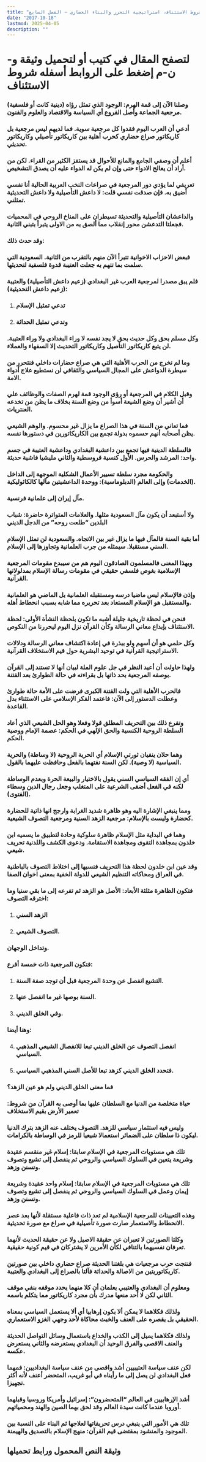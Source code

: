 ```yaml
---
title: "شروط الاستئناف، استراتيجية التحرر والبناء الحضاري – الفصل السابع"
date: "2017-10-18"
lastmod: 2025-04-05
description: ""
---
```

# **لتصفح المقال في كتيب أو لتحميل وثيقة و-ن-م إضغط على الروابط أسفله** **شروط الاستئناف**

### وصلنا الآن إلى قمة الهرم: الوجود الذي تمثل رؤاه (دينية كانت أو فلسفية) مرجعية الجماعة وأصل الفروع أي السياسة والاقتصاد والعلوم والفنون.

### أدعي أن العرب اليوم فقدوا كل مرجعية سوية. فما لديهم ليس مرجعية بل كاريكاتور صراع حضاري كحرب أهلية بين كاريكاتور تأصيلي وكاريكاتور تحديثي.

### أعلم أن وصفي الجامع والمانع للأحوال قد يستفز الكثير من القراء. لكن من أراد أن يعالج الادواء حتى وإن لم يكن له الدواء عليه أن يصدق التشخيص.

### تعريفي لما يؤدي دور المرجعية في صراعات النخب العربية الحالية أنا نفسي أضيق به. فإن صدقت نفسي قلت: لا داعش التأصيلية ولا داعش التحديثية تمثلني.

### والداعشان التأصيلية والتحديثة تسيطران على المناخ الروحي في المحميات فجعلتا التدعشن محور إنقلاب مما ألصق به من الاولى يتبرأ بتبني الثانية.

### وقد حدث ذلك:

### فبعض الاحزاب الاخوانية تتبرأ الآن منهم بالتقرب من الثانية. السعودية التي سلمت بما تتهم به جعلت العتيبة قدوة فلسفية لتحديثها.

### فلم يبق مصدرا لمرجعية العرب غير البغدادي (زعيم داعش التأصيلية) والعتيبة (زعيم داعش التحديثية):

1. ### تدعي تمثيل الإسلام
2. ### وتدعي تمثيل الحداثة

### وكل مسلم بحق وكل حديث بحق لا يجد نفسه لا وراء البغدادي ولا وراء العتيبة. لن يتبع كاريكاتور التأصيل وكاريكاتور التحديث إلا السفهاء والعملاء.

### وما لم نخرج من الحرب الأهلية التي هي صراع حضارات داخلي فنتحرر من سيطرة الدواعش على المجال السياسي والثقافي لن نستطيع علاج أدواء الامة.

### وقبل الكلام في المرجعية أو رؤى الوجود قمة لهرم الصفات والوظائف علي أن أشير أن وضع الشيعة أسوأ من وضع السنة بخلاف ما يظن من تخدعه العنتريات.

### فما تعاني من السنة في هذا الصراع ما يزال غير محسوم. والوهم الشيعي يظن أصحابه أنهم حسموه بدولة تجمع بين الكاريكاتورين في دستورها نفسه.

### فالسلطة الدينية فيها تجمع بين داعشية البغدادي وداعشية العتيبة في جسم واحد: المرشد والحرس. الأول كنسية قروسطية والثاني مليشيا فاشية حديثة.

### والحكومة مجرد سلطة تسيير الأعمال الشكلية الموجهة إلى الداخل (الخدمات) وإلى العالم (الدبلوماسية): ووحدة الداعشيتين مآلها كالكاثوليكية.

### مآل إيران إلى علمانية فرنسية.

### ولا أستبعد أن يكون مآل السعودية مثلها. والعلامات المتواترة حاضرة: شباب البلدين “طلعت روحه” من الدجل الديني

### أما بقية السنة فالمآل فيها ما يزال غير بين الاتجاه. والسعودية لن تمثل الإسلام السني مستقبلا. سيمثله من جرب العلمانية وتجاوزها إلى الإسلام.

### وبهذا المعنى فالمسلمون الصادقون اليوم هم من سيبدع مقومات المرجعية الإسلامية بغوص فلسفي حقيقي في مقومات رسالة الإسلام بمدلولاتها القرآنية.

### وإذن فالإسلام ليس ماضيا درسه ومستقبله العلمانية بل الماضي هو العلمانية والمستقبل هو الإسلام المستعاد بعد تحريره مما شابه بسبب انحطاط أهله.

### فنحن في لحظة تاريخية جليلة أشبه ما تكون بلحظة النشأة الأولى: لحظة الاستئناف بإبداع معاني الرسالة وكأن القرآن نزل اليوم ليحررنا من النكوص.

### وكل حلمي هو أن أسهم ولو ببذرة في إعادة اكتشاف معاني الرسالة ودلالات الاستراتيجية القرآنية في توحيد البشرية حول قيم الاستخلاف القرآنية.

### ولهذا حاولت أن أعيد النظر في جل علوم الملة لبيان أنها لا تستند إلى القرآن بوصفه المرجعية بحد ذاتها بل بقراءته في حالة الطوارئ بعد الفتنة.

### فالحرب الأهلية التي ولت الفتنة الكبرى فرضت على الأمة حالة طوارئ وعطلت الدستور إلى الآن: فاعتمد الفكر الإسلامي على الاستثناء بدل القاعدة.

### وتفرع ذلك بين التحريف المطلق قولا وفعلا وهو الحل الشيعي الذي أعاد السلطة الروحية الكنسية والحق الإلهي في الحكم: عصمة الإمام ووصية الحكم.

### وهما حلان ينفيان ثورتي الإسلام أي الحرية الروحية (لا وساطة) والحرية السياسية (لا وصية). لكن السنة نفتهما بالفعل وحافظت عليهما بالقول.

### أي إن الفقه السياسي السني يقول بالاختيار والبيعة الحرة وبعدم الوساطة لكنه في الفعل أضفى الشرعية على المتغلب وجعل رجال الدين وسطاء (الفتوى).

### ومما ينبغي الإشارة اليه وهو ظاهرة شديد الغرابة وارجج انها ذاتية للحضارة كحضارة وليست بالإسلام: مرجعية الزهد السنية ومرجعية التصوف الشيعية.

### وهما في البداية مثل الإسلام ظاهرة سلوكية وحادة لتطبيق ما يسميه ابن خلدون بمجاهدة التقوى ومجاهدة الاستقامة. ودعوى الكشف واللدنية تحريف شيعي.

### وقد عين ابن خلدون لحظة هذا التحريف فنسبها إلى اختلاط التصوف بالباطنية في العراق ومحاكاته التنظيم الشيعي للدولة الخفية بمعنى اخوان الصفا.

### فتكون الظاهرة مثلثة الأبعاد: الأصل هو الزهد ثم تفرعه إلى ما بقي سنيا وما اخترقه التصوف:

1. ### الزهد السني
2. ### التصوف الشيعي.

### وتداخل الوجهان.

### فتكون المرجعية ذات خمسة أفرع:

1. ### التشيع انفصل عن وحدة المرجعية قبل أن توجد صفة السنة.
2. ### السنة بوصها غير ما انفصل عنها.
3. ### وفي الخلق الديني.

### وهنا أيضا:

4. ### انفصل التصوف عن الخلق الديني تبعا للانفصال الشيعي المذهبي السياسي.
5. ### فتحدد الخلق الديني كزهد تبعا للأصل السني المذهبي السياسي.

### فما معنى الخلق الديني ولم هو عين الزهد؟

### حياة متخلصة من الدنيا مع السلطان عليها بما أوصى به القرآن من شروط: تعمير الأرض بقيم الاستخلاف

### وليس فيه استثمار سياسي للزهد. التصوف يختلف عنه الزهد بترك الدنيا ليكون ذا سلطان على الضمائر استعمالا شيعيا للرمز في الوساطة بالكرامات.

### تلك هي مستويات المرجعية في الإسلام سابقا: إسلام غير منقسم عقيدة وشريعة يتعين في السلوك السياسي والروحي ثم ينفصل إلى تشيع وتصوف وتسنن وزهد.

### تلك هي مستويات المرجعية في الإسلام سابقا: إسلام واحد عقيدة وشريعة إيمان وعمل في السلوك السياسي والروحي ثم ينفصل إلى تشيع وتصوف وتسنن وزهد.

### وهذه التعيينات للمرجعية الإسلامية لم تعد ذات فاعلية مستقلة لأنها بعد عصر الانحطاط والاستعمار صارت صورة تأصيلية في صراع مع صورة تحديثية.

### وكلتا الصورتين لا تعبران عن حقيقة الاصيل ولا عن حقيقة الحديث لأنهما تعرفان نفسيهما بالتنافي لكأن الأمرين لا يشتركان في قيم كونية حقيقية.

### فنتجت حرب مرجعيات هي بلغتنا الحديثة صراع حضاري داخلي بين صورتين كاريكاتوريتين من الاصالة والحداثة فآلتا بالصراع إلى البغدادي والعتيبة.

### ومعلوم أن البغدادي والعتيبي يعلمان أن كلا منهما يحدد موقفه بنفي موقف الثاني لكن لا أحد منعها مدرك بأن مجرد كاريكاتور مما يتكلم باسمه.

### ولذلك فكلاهما لا يمكن ألا بكون إرهابيا أي ألا يستعمل السياسي بمعناه الحقيقي بل يقصره على العنف والخبث محاكاة لأحد وجهي الغزو الاستعماري.

### ولذلك فكلاهما يميل إلى الكذب والخداع باستعمال وسائل التواصل الحديثة والعنف الاقصى والفرق الوحيد أن البغدادي يستعرضه والثاني يستعرض عكسه.

### لكن عنف سياسة العتيبيين أشد واقصى من عنف سياسة البغداديين: فمهما فعل البغدادي لن يصل إلى ما رأيناه في أبو غريب، المتحضر أعنف لأنه أكثر تجهيزا.

### أشد الإرهابيين في العالم “المتحضرون”: إسرائيل وأمريكا وروسيا وقبلهما أوروبا عندما كانت سيدة العالم وقد لحق بهما الصين والهند ومحمياتهم.

### تلك هي الأمور التي ينبغي درس تحريفاتها لعلاجها ثم البناء على النسبة بين الموجود والمنشود بمقتضى قيم القرآن: منهج الإسلام بالتصديق والهيمنة.

## وثيقة النص المحمول ورابط تحميلها

###
